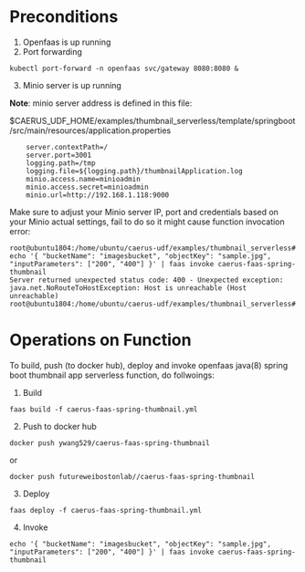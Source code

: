 # Preconditions
1. Openfaas is up running
2. Port forwarding
```
kubectl port-forward -n openfaas svc/gateway 8080:8080 &
```
3. Minio server is up running 

**Note**: minio server address is defined in this file:

$CAERUS_UDF_HOME/examples/thumbnail_serverless/template/springboot/src/main/resources/application.properties
```
	server.contextPath=/
	server.port=3001
	logging.path=/tmp
	logging.file=${logging.path}/thumbnailApplication.log
	minio.access.name=minioadmin
	minio.access.secret=minioadmin
	minio.url=http://192.168.1.118:9000
```
Make sure to adjust your Minio server IP, port and credentials based on your Minio actual settings, fail to do so it might cause function invocation error: 
```
root@ubuntu1804:/home/ubuntu/caerus-udf/examples/thumbnail_serverless# echo '{ "bucketName": "imagesbucket", "objectKey": "sample.jpg", "inputParameters": ["200", "400"] }' | faas invoke caerus-faas-spring-thumbnail
Server returned unexpected status code: 400 - Unexpected exception: java.net.NoRouteToHostException: Host is unreachable (Host unreachable)
root@ubuntu1804:/home/ubuntu/caerus-udf/examples/thumbnail_serverless#
```




# Operations on Function
To build, push (to docker hub), deploy and invoke openfaas java(8) spring boot thumbnail app serverless function, do follwoings:
1. Build
```
faas build -f caerus-faas-spring-thumbnail.yml
```
2. Push to docker hub
```
docker push ywang529/caerus-faas-spring-thumbnail
```
or
```
docker push futureweibostonlab//caerus-faas-spring-thumbnail
```

3. Deploy
```
faas deploy -f caerus-faas-spring-thumbnail.yml
```
4. Invoke
```
echo '{ "bucketName": "imagesbucket", "objectKey": "sample.jpg", "inputParameters": ["200", "400"] }' | faas invoke caerus-faas-spring-thumbnail
```
